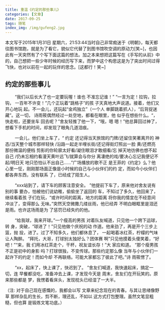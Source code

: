 ```yaml
---
title: 重温《约定的那些事儿》
categories: [文章]
date: 2017-09-25
tags: 随笔
index_img: /img/gufeng2.jpg
---
```

本文写于2015‎年‎1‎月31日 ‎星期六，‏‎21:53:44当时自己非常痴迷于《明朝》，每天都往图书馆跑，就是为了看它，貌似它代替了到图书馆吹空调的原动力[笑~]，也因此有一天突然有了个写下面这篇的想法。加之本来想把这篇写在《手写的从前》中的，自己想把一些少年时候的经历写下来，而梦中这个构思这是为了突出时间过得飞快，也对以前在一起的玩伴的思念。[这都行！笑~]

<!--more-->

## 约定的那些事儿

&nbsp;&nbsp;&nbsp;&nbsp;&nbsp;&nbsp;&nbsp;&nbsp;“我们以后长大了也一定要玩喔！谁也 不准忘记谁！” “一言为定！拉钩，拉钩， 一百年不许变！”几个正玩着“跳格子”的孩 子天真地大声说道。接着，他们又开心地玩 起。不一会儿，还玩起“金鸡独立”（一个人 单脚跳着抓人），“后背捉迷藏”。这一切， 诗雨筱偶然经过一处空地，都看在眼里，他 似乎在想些什么。“，快走啦，还要坐车 回去呢？”舍友轻推了他一下，“哦，嗯 嗯！”他总算回过神了，想看下手机的时间，却发现了眼角几道泪痕。
  
&nbsp;&nbsp;&nbsp;&nbsp;&nbsp;&nbsp;&nbsp;&nbsp;一会儿，他们坐上车了，“ 约定 还记得当天旅馆的门牌/还留住笑著离开的 神态/当天整个城市那样轻快 /沿路一起走半哩长街/还记得街灯照出一脸 黄/还燃亮那份微温的便档 剪影的你轮廓太好看/凝住眼泪才敢细看/忘 掉天地彷佛也想不起自己 /仍未忘相约看漫天黄叶远飞/就算会与你分 离凄绝的戏/要决心忘记我便记不起/明日天 地只恐怕认不出自己……”广场播放的歌不正 是王菲的《约定》么？他心里一怔，刚刚那场面正像是小时候的自己与小伙伴们的约 定，而如今小伙伴们都各奔东西，没有联系 了，已经成了陌生人。

&nbsp;&nbsp;&nbsp;&nbsp;&nbsp;&nbsp;&nbsp;&nbsp;“xxx站到了，请下车的顾客注意安全。 ”他提前下车了，原来他对舍友说有别的事 要办，怕被他们说幼稚，偷偷坐了返回的 车，不知过了多久，他回来了，继续看着孩 子们在玩，“或许时间的距离，地方的距离 将你我的情宜在不经意间冲淡了，变得那么 无味。”突然天空微撒几缕丝雨，他已经弄 不明白眼眶里是泪还是雨。也许这场雨是为 了惩罚已经失约的他。
 
&nbsp;&nbsp;&nbsp;&nbsp;&nbsp;&nbsp;&nbsp;&nbsp;“给我球，我来开球。”一个瘦高的男孩 对着队友喊道，只见他一个跨下运球，转 身，突破，“球进了！”只见他做个庆祝的动 作道。他来劲了，再是开个三步上篮，抛 投，进了。过了不知多久，他们都休息了， 一起喝着冰红茶，柠檬的气味让人陶醉。 “拜托，大哥，打球别太独好么？团体赛 啊”只见他摸着头傻笑着，“好吧！”“来，我 们用冰红茶走个，干杯，祝友谊长存！”大 家应和道。 “那个瘦男孩不正是初中的身影 吗？打球很独，不变传球。那些约定那么像 当年与小伙伴们一起许下的约定！而如今却 不再联络。可能大家都忘了彼此了吧。”诗 雨筱愣了。

&nbsp;&nbsp;&nbsp;&nbsp;&nbsp;&nbsp;&nbsp;&nbsp;“xx，起床了，快上课了，快迟到了。 ”舍友们喊道，我快速起床，搞定一切，连 早餐都没吃，准备冲去上课，才发现今天是 周末，舍友们在开玩笑的。原来那些都是 梦，我愣着看床头，发现枕头已经湿了一大半。

（注: 对于自己现在感慨的，我都会以写 文章来纪念现在的青春。与其让思绪像野草 那样杂乱的生长，剪不断，理还乱，不如以 这方式打包整理。虽然文笔显粗糙，但也算 是锻炼文笔功底。）

